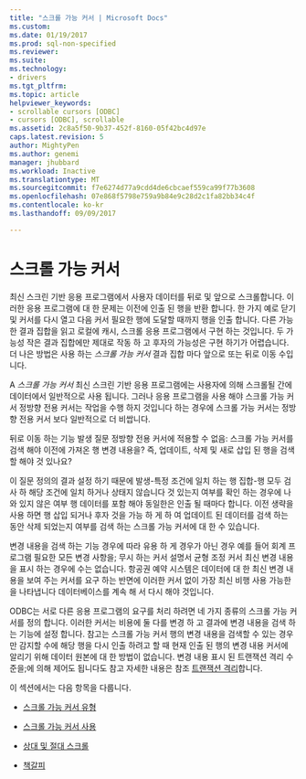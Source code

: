 ```yaml
---
title: "스크롤 가능 커서 | Microsoft Docs"
ms.custom: 
ms.date: 01/19/2017
ms.prod: sql-non-specified
ms.reviewer: 
ms.suite: 
ms.technology:
- drivers
ms.tgt_pltfrm: 
ms.topic: article
helpviewer_keywords:
- scrollable cursors [ODBC]
- cursors [ODBC], scrollable
ms.assetid: 2c8a5f50-9b37-452f-8160-05f42bc4d97e
caps.latest.revision: 5
author: MightyPen
ms.author: genemi
manager: jhubbard
ms.workload: Inactive
ms.translationtype: MT
ms.sourcegitcommit: f7e6274d77a9cdd4de6cbcaef559ca99f77b3608
ms.openlocfilehash: 07e868f5798e759a9b84e9c28d2c1fa82bb34c4f
ms.contentlocale: ko-kr
ms.lasthandoff: 09/09/2017

---
```

# <a name="scrollable-cursors"></a>스크롤 가능 커서
최신 스크린 기반 응용 프로그램에서 사용자 데이터를 뒤로 및 앞으로 스크롤합니다. 이러한 응용 프로그램에 대 한 문제는 이전에 인출 된 행을 반환 합니다. 한 가지 예로 닫기 및 커서를 다시 열고 다음 커서 필요한 행에 도달할 때까지 행을 인출 합니다. 다른 가능한 결과 집합을 읽고 로컬에 캐시, 스크롤 응용 프로그램에서 구현 하는 것입니다. 두 가능성 작은 결과 집합에만 제대로 작동 하 고 후자의 가능성은 구현 하기가 어렵습니다. 더 나은 방법은 사용 하는 *스크롤 가능 커서* 결과 집합 마다 앞으로 또는 뒤로 이동 수입니다.  
  
 A *스크롤 가능 커서* 최신 스크린 기반 응용 프로그램에는 사용자에 의해 스크롤될 간에 데이터에서 일반적으로 사용 됩니다. 그러나 응용 프로그램을 사용 해야 스크롤 가능 커서 정방향 전용 커서는 작업을 수행 하지 것입니다 하는 경우에 스크롤 가능 커서는 정방향 전용 커서 보다 일반적으로 더 비쌉니다.  
  
 뒤로 이동 하는 기능 발생 질문 정방향 전용 커서에 적용할 수 없음: 스크롤 가능 커서를 검색 해야 이전에 가져온 행 변경 내용을? 즉, 업데이트, 삭제 및 새로 삽입 된 행을 검색할 해야 것 있나요?  
  
 이 질문 정의의 결과 설정 하기 때문에 발생-특정 조건에 일치 하는 행 집합-행 모두 검사 하 해당 조건에 일치 하거나 상태지 않습니다 것 있는지 여부를 확인 하는 경우에 나와 있지 않은 여부 행 데이터를 포함 해야 동일한은 인출 될 때마다 합니다. 이전 생략을 사용 하면 행 삽입 되거나 후자 것을 가능 하 게 하 여 업데이트 된 데이터를 검색 하는 동안 삭제 되었는지 여부를 검색 하는 스크롤 가능 커서에 대 한 수 있습니다.  
  
 변경 내용을 검색 하는 기능 경우에 따라 유용 하 게 경우가 아닌 경우 예를 들어 회계 프로그램 필요한 모든 변경 사항을; 무시 하는 커서 설명서 균형 조정 커서 최신 변경 내용을 표시 하는 경우에 수는 없습니다. 항공권 예약 시스템은 데이터에 대 한 최신 변경 내용을 보여 주는 커서를 요구 하는 반면에 이러한 커서 없이 가장 최신 비행 사용 가능한을 나타냅니다 데이터베이스를 계속 해 서 다시 해야 것입니다.  
  
 ODBC는 서로 다른 응용 프로그램의 요구를 처리 하려면 네 가지 종류의 스크롤 가능 커서를 정의 합니다. 이러한 커서는 비용에 둘 다를 변경 하 고 결과에 변경 내용을 검색 하는 기능에 설정 합니다. 참고는 스크롤 가능 커서 행의 변경 내용을 검색할 수 있는 경우만 감지할 수에 해당 행을 다시 인출 하려고 할 때 현재 인출 된 행의 변경 내용 커서에 알리기 위해 데이터 원본에 대 한 방법이 없습니다. 변경 내용 표시 된 트랜잭션 격리 수준을;에 의해 제어도 됩니다도 참고 자세한 내용은 참조 [트랜잭션 격리](../../../odbc/reference/develop-app/transaction-isolation.md)합니다.  
  
 이 섹션에서는 다음 항목을 다룹니다.  
  
-   [스크롤 가능 커서 유형](../../../odbc/reference/develop-app/scrollable-cursor-types.md)  
  
-   [스크롤 가능 커서 사용](../../../odbc/reference/develop-app/using-scrollable-cursors.md)  
  
-   [상대 및 절대 스크롤](../../../odbc/reference/develop-app/relative-and-absolute-scrolling.md)  
  
-   [책갈피](../../../odbc/reference/develop-app/bookmarks-odbc.md)


